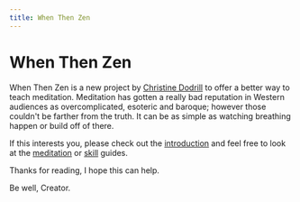 ```yaml
---
title: When Then Zen
---
```


# When Then Zen

When Then Zen is a new project by [Christine Dodrill](https://christine.website) to offer a better way to teach meditation. Meditation has gotten a really bad reputation in Western audiences as overcomplicated, esoteric and baroque; however those couldn't be farther from the truth. It can be as simple as watching breathing happen or build off of there. 

If this interests you, please check out the [introduction](/intro) and feel free to look at the [meditation](/meditation) or [skill](/skills) guides.

Thanks for reading, I hope this can help.

Be well, Creator.
